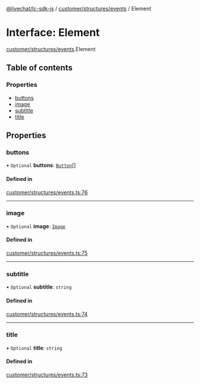 [@livechat/lc-sdk-js](../README.md) / [customer/structures/events](../modules/customer_structures_events.md) / Element

# Interface: Element

[customer/structures/events](../modules/customer_structures_events.md).Element

## Table of contents

### Properties

- [buttons](customer_structures_events.Element.md#buttons)
- [image](customer_structures_events.Element.md#image)
- [subtitle](customer_structures_events.Element.md#subtitle)
- [title](customer_structures_events.Element.md#title)

## Properties

### buttons

• `Optional` **buttons**: [`Button`](customer_structures_events.Button.md)[]

#### Defined in

[customer/structures/events.ts:76](https://github.com/livechat/lc-sdk-js/blob/d267eeb/src/customer/structures/events.ts#L76)

___

### image

• `Optional` **image**: [`Image`](customer_structures_events.Image.md)

#### Defined in

[customer/structures/events.ts:75](https://github.com/livechat/lc-sdk-js/blob/d267eeb/src/customer/structures/events.ts#L75)

___

### subtitle

• `Optional` **subtitle**: `string`

#### Defined in

[customer/structures/events.ts:74](https://github.com/livechat/lc-sdk-js/blob/d267eeb/src/customer/structures/events.ts#L74)

___

### title

• `Optional` **title**: `string`

#### Defined in

[customer/structures/events.ts:73](https://github.com/livechat/lc-sdk-js/blob/d267eeb/src/customer/structures/events.ts#L73)
